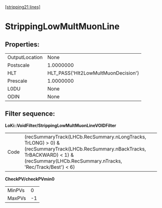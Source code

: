 [[stripping21 lines]](./stripping21-index)

# StrippingLowMultMuonLine

## Properties:

|                |                                     |
|----------------|-------------------------------------|
| OutputLocation | None                                |
| Postscale      | 1.0000000                           |
| HLT            | HLT_PASS('Hlt2LowMultMuonDecision') |
| Prescale       | 1.0000000                           |
| L0DU           | None                                |
| ODIN           | None                                |

## Filter sequence:

**LoKi::VoidFilter/StrippingLowMultMuonLineVOIDFilter**

|      |                                                                                                                                                                                              |
|------|----------------------------------------------------------------------------------------------------------------------------------------------------------------------------------------------|
| Code | (recSummaryTrack(LHCb.RecSummary.nLongTracks, TrLONG) \> 0) & (recSummaryTrack(LHCb.RecSummary.nBackTracks, TrBACKWARD) \< 1) & (recSummary(LHCb.RecSummary.nTracks, 'Rec/Track/Best') \< 6) |

**CheckPV/checkPVmin0**

|        |     |
|--------|-----|
| MinPVs | 0   |
| MaxPVs | -1  |
